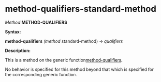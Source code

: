 method-qualifiers-standard-method
=================================

*Method* **METHOD-QUALIFIERS**

**Syntax:**

**method-qualifiers** *(method* standard-method) => *qualifiers*

**Description:**

This is a method on the generic function[method-qualifiers](method-qualifiers.md).

No behavior is specified for this method beyond that which is specified for the corresponding generic function.
